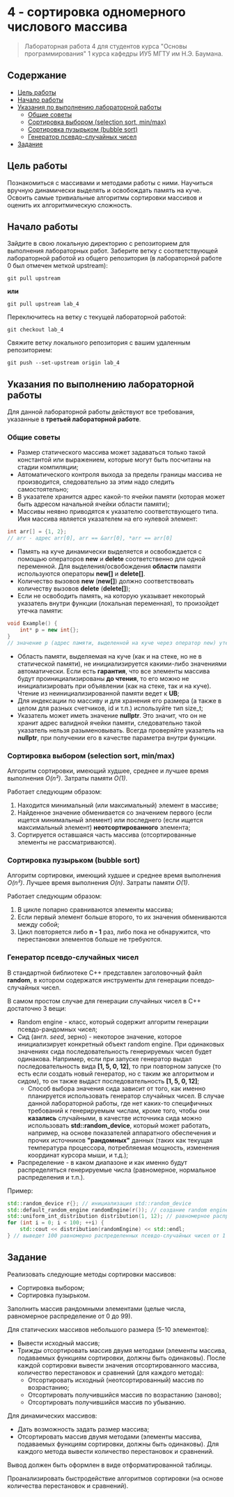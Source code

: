 # 4 - сортировка одномерного числового массива

> Лабораторная работа 4 для студентов курса "Основы программирования" 1 курса кафедры ИУ5 МГТУ им Н.Э. Баумана.

## Содержание

 - [Цель работы](#цель-работы)
 - [Начало работы](#начало-работы)
 - [Указания по выполнению лабораторной работы](#указания-по-выполнению-лабораторной-работы)
	 - [Общие советы](#общие-советы)
	 - [Сортировка выбором (selection sort, min/max)](#сортировка-выбором-selection-sort-minmax)
	 - [Сортировка пузырьком (bubble sort)](#сортировка-пузырьком-bubble-sort)
	 - [Генератор псевдо-случайных чисел](#генератор-псевдо-случайных-чисел)
 - [Задание](#задание)

## Цель работы

Познакомиться с массивами и методами работы с ними. Научиться вручную динамически выделять и освобождать память на куче. Освоить самые тривиальные алгоритмы сортировки массивов и оценить их алгоритмическую сложность.

## Начало работы

Зайдите в свою локальную директорию с репозиторием для выполнения лабораторных работ. Заберите ветку с соответствующей лабораторной работой из общего репозитория (в лабораторной работе 0 был отмечен меткой upstream):

```
git pull upstream
```

**или**

```
git pull upstream lab_4
```

Переключитесь на ветку с текущей лабораторной работой:

```
git checkout lab_4
```

Свяжите ветку локального репозитория с вашим удаленным репозиторием:

```
git push --set-upstream origin lab_4
```

## Указания по выполнению лабораторной работы

Для данной лабораторной работы действуют все требования, указанные в **третьей лабораторной работе**.

### Общие советы

 - Размер статического массива может задаваться только такой константой или выражением, которые могут быть посчитаны на стадии компиляции;
 - Автоматического контроля выхода за пределы границы массива не производится, следовательно за этим надо следить самостоятельно;
 - В указателе хранится адрес какой-то ячейки памяти (которая может быть адресом начальной ячейки области памяти);
 - Массивы неявно приводятся к указателю соответствующего типа. Имя массива является указателем на его нулевой элемент:

```cpp
int arr[] = {1, 2};
// arr - адрес arr[0], arr == &arr[0], *arr == arr[0]
```

 - Память на куче динамически выделяется и освобождается с помощью операторов **new** и **delete** соответственно для одной переменной. Для выделения/освобождения **области** памяти используются операторы **new[]** и **delete[]**.
 - Количество вызовов **new** (**new[]**) должно соответствовать количеству вызовов **delete** (**delete[]**);
 - Если не освободить память, на которую указывает некоторый указатель внутри функции (локальная переменная), то произойдет утечка памяти:

```cpp
void Example() {
    int* p = new int{};
}
// значение p (адрес памяти, выделенной на куче через оператор new) утеряно, память освободить невозможно -> утечка памяти
```

 - Область памяти, выделяемая на куче (как и на стеке, но не в статической памяти), не инициализируется какими-либо значениями автоматически. Если есть **гарантия**, что все элементы массива будут проинициализированы **до чтения**, то его можно не инициализировать при объявлении (как на стеке, так и на куче). Чтение из неинициализированной памяти ведет к **UB**;
 - Для индексации по массиву и для хранения его размера (а также в целом для разных счетчиков, id и т.п.) используйте тип size_t;
 - Указатель может иметь значение **nullptr**. Это значит, что он не хранит адрес валидной ячейки памяти, следовательно такой указатель нельзя разыменовывать. Всегда проверяйте указатель на **nullptr**, при получении его в качестве параметра внутри функции.

### Сортировка выбором (selection sort, min/max)

Алгоритм сортировки, имеющий худшее, среднее и лучшее время выполнения *O(n²)*. Затраты памяти *O(1)*.

Работает следующим образом:

 1. Находится минимальный (или максимальный) элемент в массиве;
 2. Найденное значение обменивается со значением первого (если ищется минимальный элемент) или последнего (если ищется максимальный элемент) **неотсортированного** элемента;
 3. Сортируется оставшаяся часть массива (отсортированные элементы не рассматриваются).

### Сортировка пузырьком (bubble sort)

Алгоритм сортировки, имеющий худшее и среднее время выполнения *O(n²)*. Лучшее время выполнения *O(n)*. Затраты памяти *O(1)*.

Работает следующим образом:

 1. В цикле попарно сравниваются элементы массива;
 2. Если первый элемент больше второго, то их значения обмениваются между собой;
 3. Цикл повторяется либо **n - 1** раз, либо пока не обнаружится, что перестановки элементов больше не требуются.

### Генератор псевдо-случайных чисел

В стандартной библиотеке C++ представлен заголовочный файл **random**, в котором содержатся инструменты для генерации псевдо-случайных чисел.

В самом простом случае для генерации случайных чисел в C++ достаточно 3 вещи:

 - Random engine - класс, который содержит алгоритм генерации псевдо-рандомных чисел;
 - Сид (англ. *seed*, зерно) - некоторое значение, которое инициализирует конкретный объект random engine. При одинаковых значениях сида последовательность генерируемых чисел  будет одинакова. Например, если при запуске генератор выдал последовательность вида **[1, 5, 0, 12]**, то при повторном запуске (то есть если создать новый генератор, но с таким же алгоритмом и сидом), то он также выдаст последовательность **[1, 5, 0, 12]**;
	 - Способ выбора значения сида зависит от того, как именно планируется использовать генератор случайных чисел. В случае данной лабораторной работы, где нет каких-то специфичных требований к генерируемым числам, кроме того, чтобы они **казались** случайными, в качестве источника сида можно использовать **std::random_device**, который может работать, например, на основе показателей аппаратного обеспечения и прочих источников **"рандомных"** данных (таких как текущая температура процессора, потребляемая мощность, изменения координат курсора мыши, и т.д.);
 - Распределение - в каком диапазоне и как именно будут распределяться генерируемые числа (равномерное, нормальное распределения и т.п.).

Пример:

```cpp
std::random_device r{}; // инициализация std::random_device
std::default_random_engine randomEngine(r()); // создание random engine с сидом, сгенерированным r
std::uniform_int_distribution distribution(1, 12); // равномерное распределение от 1 до 12
for (int i = 0; i < 100; ++i) {
    std::cout << distribution(randomEngine) << std::endl;
} // выведет 100 равномерно распределенных псевдо-случайных чисел от 1 до 12
```

## Задание

Реализовать следующие методы сортировки массивов:

 - Сортировка выбором;
 - Сортировка пузырьком.

Заполнить массив рандомными элементами (целые числа, равномерное распределение от 0 до 99).

Для статических массивов небольшого размера (5-10 элементов):

 - Вывести исходный массив;
 - Трижды отсортировать массив двумя методами (элементы массива, подаваемых функциям сортировки, должны быть одинаковы). После каждой сортировки вывести значения отсортированного массива, количество перестановок и сравнений (для каждого метода):
	 - Отсортировать исходный (неотсортированный) массив по возрастанию;
	 - Отсортировать получившийся массив по возрастанию (заново);
	 - Отсортировать получившийся массив по убыванию.

Для динамических массивов:

 - Дать возможность задать размер массива;
 - Отсортировать массив двумя методами (элементы массива, подаваемых функциям сортировки, должны быть одинаковы). Для каждого метода вывести количество перестановок и сравнений.

Вывод должен быть оформлен в виде отформатированной таблицы.

Проанализировать быстродействие алгоритмов сортировки (на основе количества перестановок и сравнений).
